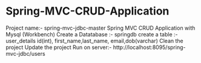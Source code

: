 # Spring-MVC-CRUD-Application
Project name:- spring-mvc-jdbc-master
Spring MVC CRUD Application with Mysql (Workbench)
Create a Datatabase :- springdb
create a table :- user_details
id(int), first_name,last_name, email,dob(varchar)
Clean the project
Update the project
Run on server:- http://localhost:8095/spring-mvc-jdbc/users
